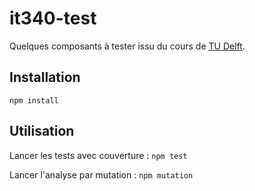 # it340-test

Quelques composants à tester issu du cours de [TU Delft](https://sttp.site/).

## Installation

`npm install`

## Utilisation

Lancer les tests avec couverture : `npm test`

Lancer l'analyse par mutation : `npm mutation`
